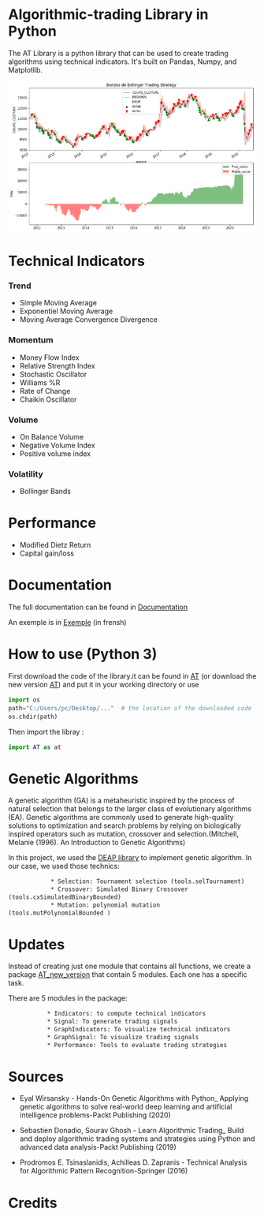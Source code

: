 # Algorithmic-trading Library in Python

The AT Library is a python library that can be used to create trading algorithms using technical indicators. It's built on Pandas, Numpy, and Matplotlib.

![Example Chart](/images/sign_bb.png)

# Technical Indicators

### Trend
   * Simple Moving Average
   * Exponentiel Moving Average
   * Moving Average Convergence Divergence
### Momentum
   * Money Flow Index
   * Relative Strength Index
   * Stochastic Oscillator
   * Williams %R
   * Rate of Change
   * Chaikin Oscillator
### Volume
   * On Balance Volume
   * Negative Volume Index
   * Positive volume index
### Volatility
   * Bollinger Bands
   
   
# Performance

   * Modified Dietz Return
   * Capital gain/loss
   
# Documentation
The full documentation can be found in [Documentation](https://github.com/AmineAndam04/Algorithmic-trading/tree/master/Documentation)

 An exemple is  in [Exemple](https://github.com/AmineAndam04/Algorithmic-trading/tree/master/Exemple) (in frensh)
# How to use (Python 3)
First download the code of the library.it can be found in [AT](https://github.com/AmineAndam04/Algorithmic-trading/tree/master/AT) (or download the new version [AT](https://github.com/AmineAndam04/Algorithmic-trading/tree/master/AT_new_version)) and put it in your working directory or  use
```python
import os
path="C:/Users/pc/Desktop/..."  # the location of the downloaded code 
os.chdir(path)
```
Then import the libray : 
```python
import AT as at
```

# Genetic Algorithms
A genetic algorithm (GA) is a metaheuristic inspired by the process of natural selection that belongs to the larger class of evolutionary algorithms (EA). Genetic algorithms are commonly used to generate high-quality solutions to optimization and search problems by relying on biologically inspired operators such as mutation, crossover and selection.(Mitchell, Melanie (1996). An Introduction to Genetic Algorithms)


In this project, we used the [DEAP library](https://deap.readthedocs.io/en/master/) to implement genetic algorithm.
In our case, we used those technics: 

                * Selection: Tournament selection (tools.selTournament)
                * Crossover: Simulated Binary Crossover (tools.cxSimulatedBinaryBounded)
                * Mutation: polynomial mutation (tools.mutPolynomialBounded )

# Updates 
Instead of creating just one module that contains all functions, we create a package [AT_new_version](https://github.com/AmineAndam04/Algorithmic-trading/tree/master/AT_new_version) that contain 5 modules. Each one has a specific task. 

There are 5 modules in the package: 

               * Indicators: to compute technical indicators
               * Signal: To generate trading signals 
               * GraphIndicators: To visualize technical indicators
               * GraphSignal: To visualize trading signals
               * Performance: Tools to evaluate trading strategies

# Sources
   * Eyal Wirsansky - Hands-On Genetic Algorithms with Python_ Applying genetic algorithms to solve real-world deep learning and artificial intelligence problems-Packt Publishing (2020)


   * Sebastien Donadio, Sourav Ghosh - Learn Algorithmic Trading_ Build and deploy algorithmic trading systems and strategies using Python and advanced data analysis-Packt Publishing (2019)


   * Prodromos E. Tsinaslanidis, Achilleas D. Zapranis - Technical Analysis for Algorithmic Pattern Recognition-Springer (2016)


# Credits
